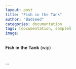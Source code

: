 ```yaml
---
layout: post
title: "Fish in the Tank"
author: "Badseed"
categories: documentation
tags: [documentation, sample]
image: 
---
```

**Fish in the Tank** (wip) 

<div align="justify">


 <br /> 
...
 <br /> 

</div>
